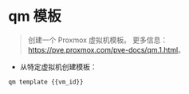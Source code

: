# qm 模板

> 创建一个 Proxmox 虚拟机模板。
> 更多信息：<https://pve.proxmox.com/pve-docs/qm.1.html>。

- 从特定虚拟机创建模板：

`qm template {{vm_id}}`